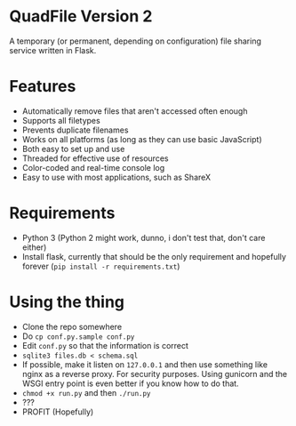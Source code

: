 # QuadFile Version 2

A temporary (or permanent, depending on configuration) file sharing service written in Flask.

# Features

* Automatically remove files that aren't accessed often enough
* Supports all filetypes
* Prevents duplicate filenames
* Works on all platforms (as long as they can use basic JavaScript)
* Both easy to set up and use
* Threaded for effective use of resources
* Color-coded and real-time console log
* Easy to use with most applications, such as ShareX

# Requirements

* Python 3 (Python 2 might work, dunno, i don't test that, don't care either)
* Install flask, currently that should be the only requirement and hopefully forever (``pip install -r requirements.txt``)

# Using the thing

* Clone the repo somewhere
* Do ``cp conf.py.sample conf.py``
* Edit ``conf.py`` so that the information is correct
* `sqlite3 files.db < schema.sql`
* If possible, make it listen on ``127.0.0.1`` and then use something like nginx as a reverse proxy. For security purposes. Using gunicorn and the WSGI entry point is even better if you know how to do that.
* ``chmod +x run.py`` and then ``./run.py``
* ???
* PROFIT (Hopefully)